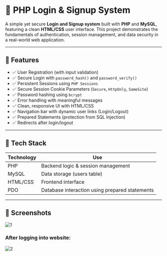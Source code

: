 # 🔐 PHP Login & Signup System

A simple yet secure **Login and Signup system** built with **PHP** and **MySQL**, featuring a clean **HTML/CSS** user interface. This project demonstrates the fundamentals of authentication, session management, and data security in a real-world web application.

---

## 🚀 Features

- ✅ User Registration (with input validation)
- ✅ Secure Login with `password_hash()` and `password_verify()`
- ✅ Persistent Sessions using `PHP Sessions`
- ✅ Secure Session Cookie Parameters (`Secure`, `HttpOnly`, `SameSite`)
- ✅ Password hashing using `bcrypt`
- ✅ Error handling with meaningful messages
- ✅ Clean, responsive UI with HTML/CSS
- ✅ Navigation bar with dynamic user links (Login/Logout)
- ✅ Prepared Statements (protection from SQL Injection)
- ✅ Redirects after login/logout

---

## 📂 Tech Stack

| Technology | Use |
|------------|-----|
| PHP        | Backend logic & session management |
| MySQL      | Data storage (users table) |
| HTML/CSS   | Frontend interface |
| PDO        | Database interaction using prepared statements |

---

## 📸 Screenshots
![1](https://github.com/user-attachments/assets/2dc73b77-9615-4112-92ee-673653b4c463)
### **After logging into website:**
![2](https://github.com/user-attachments/assets/ce830b03-4759-412b-bbc9-607c264fd8d1)




